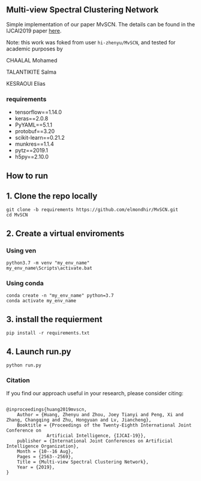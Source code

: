 ## Multi-view Spectral Clustering Network

Simple implementation of our paper MvSCN.
The details can be found in the IJCAI2019 paper [here](https://www.ijcai.org/proceedings/2019/356).

Note: this work was foked from user `hi-zhenyu/MvSCN`, and tested for academic purposes by

CHAALAL Mohamed 

TALANTIKITE Salma 

KESRAOUI Elias

### requirements
- tensorflow==1.14.0
- keras==2.0.8
- PyYAML==5.1.1
- protobuf==3.20
- scikit-learn==0.21.2
- munkres==1.1.4
- pytz==2019.1
- h5py==2.10.0

## How to run

## 1. Clone the repo locally
```
git clone -b requirements https://github.com/elmondhir/MvSCN.git
cd MvSCN
```

## 2. Create a virtual enviroments

### Using ven

```
python3.7 -m venv "my_env_name"
my_env_name\Scripts\activate.bat
```
### Using conda
```
conda create -n "my_env_name" python=3.7
conda activate my_env_name
```

## 3. install the requierment

```
pip install -r requirements.txt
```

## 4. Launch run.py

```
python run.py
```
### Citation

If you find our approach useful in your research, please consider citing:

```

@inproceedings{huang2019mvscn,
	Author = {Huang, Zhenyu and Zhou, Joey Tianyi and Peng, Xi and Zhang, Changqing and Zhu, Hongyuan and Lv, Jiancheng},
	Booktitle = {Proceedings of the Twenty-Eighth International Joint Conference on
               Artificial Intelligence, {IJCAI-19}},
	publisher = {International Joint Conferences on Artificial Intelligence Organization},  
	Month = {10--16 Aug},
	Pages = {2563--2569},
	Title = {Multi-view Spectral Clustering Network},
	Year = {2019},
}
```
